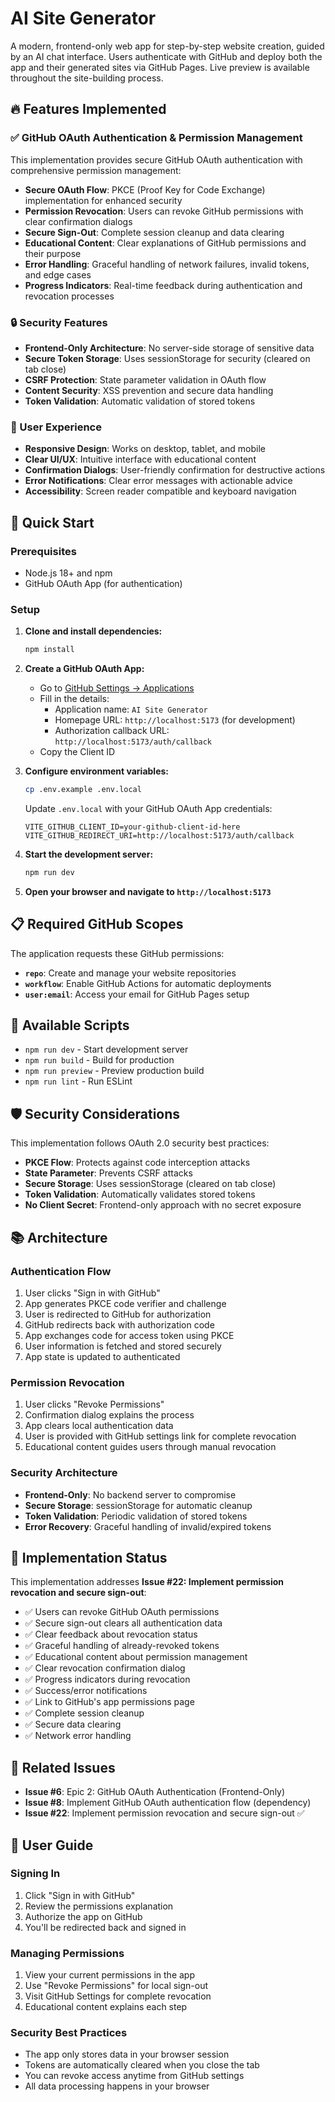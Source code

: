 # AI Site Generator

A modern, frontend-only web app for step-by-step website creation, guided by an AI chat interface. Users authenticate with GitHub and deploy both the app and their generated sites via GitHub Pages. Live preview is available throughout the site-building process.

## 🔥 Features Implemented

### ✅ GitHub OAuth Authentication & Permission Management

This implementation provides secure GitHub OAuth authentication with comprehensive permission management:

- **Secure OAuth Flow**: PKCE (Proof Key for Code Exchange) implementation for enhanced security
- **Permission Revocation**: Users can revoke GitHub permissions with clear confirmation dialogs
- **Secure Sign-Out**: Complete session cleanup and data clearing
- **Educational Content**: Clear explanations of GitHub permissions and their purpose
- **Error Handling**: Graceful handling of network failures, invalid tokens, and edge cases
- **Progress Indicators**: Real-time feedback during authentication and revocation processes

### 🔒 Security Features

- **Frontend-Only Architecture**: No server-side storage of sensitive data
- **Secure Token Storage**: Uses sessionStorage for security (cleared on tab close)
- **CSRF Protection**: State parameter validation in OAuth flow
- **Content Security**: XSS prevention and secure data handling
- **Token Validation**: Automatic validation of stored tokens

### 📱 User Experience

- **Responsive Design**: Works on desktop, tablet, and mobile
- **Clear UI/UX**: Intuitive interface with educational content
- **Confirmation Dialogs**: User-friendly confirmation for destructive actions
- **Error Notifications**: Clear error messages with actionable advice
- **Accessibility**: Screen reader compatible and keyboard navigation

## 🚀 Quick Start

### Prerequisites

- Node.js 18+ and npm
- GitHub OAuth App (for authentication)

### Setup

1. **Clone and install dependencies:**
   ```bash
   npm install
   ```

2. **Create a GitHub OAuth App:**
   - Go to [GitHub Settings → Applications](https://github.com/settings/applications/new)
   - Fill in the details:
     - Application name: `AI Site Generator`
     - Homepage URL: `http://localhost:5173` (for development)
     - Authorization callback URL: `http://localhost:5173/auth/callback`
   - Copy the Client ID

3. **Configure environment variables:**
   ```bash
   cp .env.example .env.local
   ```
   Update `.env.local` with your GitHub OAuth App credentials:
   ```
   VITE_GITHUB_CLIENT_ID=your-github-client-id-here
   VITE_GITHUB_REDIRECT_URI=http://localhost:5173/auth/callback
   ```

4. **Start the development server:**
   ```bash
   npm run dev
   ```

5. **Open your browser and navigate to `http://localhost:5173`**

## 📋 Required GitHub Scopes

The application requests these GitHub permissions:

- **`repo`**: Create and manage your website repositories
- **`workflow`**: Enable GitHub Actions for automatic deployments  
- **`user:email`**: Access your email for GitHub Pages setup

## 🔧 Available Scripts

- `npm run dev` - Start development server
- `npm run build` - Build for production
- `npm run preview` - Preview production build
- `npm run lint` - Run ESLint

## 🛡️ Security Considerations

This implementation follows OAuth 2.0 security best practices:

- **PKCE Flow**: Protects against code interception attacks
- **State Parameter**: Prevents CSRF attacks
- **Secure Storage**: Uses sessionStorage (cleared on tab close)
- **Token Validation**: Automatically validates stored tokens
- **No Client Secret**: Frontend-only approach with no secret exposure

## 📚 Architecture

### Authentication Flow

1. User clicks "Sign in with GitHub"
2. App generates PKCE code verifier and challenge
3. User is redirected to GitHub for authorization
4. GitHub redirects back with authorization code
5. App exchanges code for access token using PKCE
6. User information is fetched and stored securely
7. App state is updated to authenticated

### Permission Revocation

1. User clicks "Revoke Permissions" 
2. Confirmation dialog explains the process
3. App clears local authentication data
4. User is provided with GitHub settings link for complete revocation
5. Educational content guides users through manual revocation

### Security Architecture

- **Frontend-Only**: No backend server to compromise
- **Secure Storage**: sessionStorage for automatic cleanup
- **Token Validation**: Periodic validation of stored tokens
- **Error Recovery**: Graceful handling of invalid/expired tokens

## 🎯 Implementation Status

This implementation addresses **Issue #22: Implement permission revocation and secure sign-out**:

- ✅ Users can revoke GitHub OAuth permissions  
- ✅ Secure sign-out clears all authentication data
- ✅ Clear feedback about revocation status
- ✅ Graceful handling of already-revoked tokens
- ✅ Educational content about permission management
- ✅ Clear revocation confirmation dialog
- ✅ Progress indicators during revocation
- ✅ Success/error notifications
- ✅ Link to GitHub's app permissions page
- ✅ Complete session cleanup
- ✅ Secure data clearing
- ✅ Network error handling

## 🔗 Related Issues

- **Issue #6**: Epic 2: GitHub OAuth Authentication (Frontend-Only)
- **Issue #8**: Implement GitHub OAuth authentication flow (dependency)
- **Issue #22**: Implement permission revocation and secure sign-out ✅

## 📖 User Guide

### Signing In
1. Click "Sign in with GitHub"
2. Review the permissions explanation
3. Authorize the app on GitHub
4. You'll be redirected back and signed in

### Managing Permissions
1. View your current permissions in the app
2. Use "Revoke Permissions" for local sign-out
3. Visit GitHub Settings for complete revocation
4. Educational content explains each step

### Security Best Practices
- The app only stores data in your browser session
- Tokens are automatically cleared when you close the tab
- You can revoke access anytime from GitHub settings
- All data processing happens in your browser
